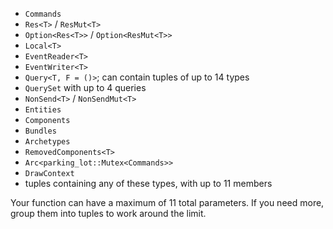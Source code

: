  - `Commands`
 - `Res<T>` / `ResMut<T>`
 - `Option<Res<T>>` / `Option<ResMut<T>>`
 - `Local<T>`
 - `EventReader<T>`
 - `EventWriter<T>`
 - `Query<T, F = ()>`; can contain tuples of up to 14 types
 - `QuerySet` with up to 4 queries
 - `NonSend<T>` / `NonSendMut<T>`
 - `Entities`
 - `Components`
 - `Bundles`
 - `Archetypes`
 - `RemovedComponents<T>`
 - `Arc<parking_lot::Mutex<Commands>>`
 - `DrawContext`
 - tuples containing any of these types, with up to 11 members
 
Your function can have a maximum of 11 total parameters. If you need more, group
them into tuples to work around the limit.

